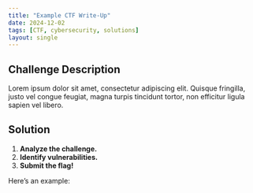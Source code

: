 ```yaml
---
title: "Example CTF Write-Up"
date: 2024-12-02
tags: [CTF, cybersecurity, solutions]
layout: single
---
```


## Challenge Description

Lorem ipsum dolor sit amet, consectetur adipiscing elit. Quisque fringilla, justo vel congue feugiat, magna turpis tincidunt tortor, non efficitur ligula sapien vel libero.

## Solution

1. **Analyze the challenge.**
2. **Identify vulnerabilities.**
3. **Submit the flag!**

Here’s an example:
